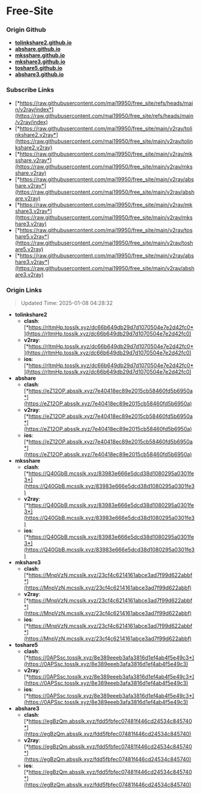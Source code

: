 # Free-Site

### Origin Github

- [**tolinkshare2.github.io**](https://github.com/tolinkshare2/tolinkshare2.github.io)
- [**abshare.github.io**](https://github.com/abshare/abshare.github.io)
- [**mksshare.github.io**](https://github.com/mksshare/mksshare.github.io)
- [**mkshare3.github.io**](https://github.com/mkshare3/mkshare3.github.io)
- [**toshare5.github.io**](https://github.com/toshare5/toshare5.github.io)
- [**abshare3.github.io**](https://github.com/abshare3/abshare3.github.io)

### Subscribe Links

- [*https://raw.githubusercontent.com/mai19950/free_site/refs/heads/main/v2ray/index*](https://raw.githubusercontent.com/mai19950/free_site/refs/heads/main/v2ray/index)
- [*https://raw.githubusercontent.com/mai19950/free_site/main/v2ray/tolinkshare2.v2ray*](https://raw.githubusercontent.com/mai19950/free_site/main/v2ray/tolinkshare2.v2ray)
- [*https://raw.githubusercontent.com/mai19950/free_site/main/v2ray/mksshare.v2ray*](https://raw.githubusercontent.com/mai19950/free_site/main/v2ray/mksshare.v2ray)
- [*https://raw.githubusercontent.com/mai19950/free_site/main/v2ray/abshare.v2ray*](https://raw.githubusercontent.com/mai19950/free_site/main/v2ray/abshare.v2ray)
- [*https://raw.githubusercontent.com/mai19950/free_site/main/v2ray/mkshare3.v2ray*](https://raw.githubusercontent.com/mai19950/free_site/main/v2ray/mkshare3.v2ray)
- [*https://raw.githubusercontent.com/mai19950/free_site/main/v2ray/toshare5.v2ray*](https://raw.githubusercontent.com/mai19950/free_site/main/v2ray/toshare5.v2ray)
- [*https://raw.githubusercontent.com/mai19950/free_site/main/v2ray/abshare3.v2ray*](https://raw.githubusercontent.com/mai19950/free_site/main/v2ray/abshare3.v2ray)

### Origin Links

> Updated Time: 2025-01-08 04:28:32

- **tolinkshare2**
  - **clash**: [*https://rltmHp.tosslk.xyz/dc66b649db29d7d1070504e7e2d42fc0*](https://rltmHp.tosslk.xyz/dc66b649db29d7d1070504e7e2d42fc0)
  - **v2ray**: [*https://rltmHp.tosslk.xyz/dc66b649db29d7d1070504e7e2d42fc0*](https://rltmHp.tosslk.xyz/dc66b649db29d7d1070504e7e2d42fc0)
  - **ios**: [*https://rltmHp.tosslk.xyz/dc66b649db29d7d1070504e7e2d42fc0*](https://rltmHp.tosslk.xyz/dc66b649db29d7d1070504e7e2d42fc0)
- **abshare**
  - **clash**: [*https://eZ12OP.absslk.xyz/7e40418ec89e2015cb58460fd5b6950a*](https://eZ12OP.absslk.xyz/7e40418ec89e2015cb58460fd5b6950a)
  - **v2ray**: [*https://eZ12OP.absslk.xyz/7e40418ec89e2015cb58460fd5b6950a*](https://eZ12OP.absslk.xyz/7e40418ec89e2015cb58460fd5b6950a)
  - **ios**: [*https://eZ12OP.absslk.xyz/7e40418ec89e2015cb58460fd5b6950a*](https://eZ12OP.absslk.xyz/7e40418ec89e2015cb58460fd5b6950a)
- **mksshare**
  - **clash**: [*https://Q40GbB.mcsslk.xyz/83983e666e5dcd38d1080295a0301fe3*](https://Q40GbB.mcsslk.xyz/83983e666e5dcd38d1080295a0301fe3)
  - **v2ray**: [*https://Q40GbB.mcsslk.xyz/83983e666e5dcd38d1080295a0301fe3*](https://Q40GbB.mcsslk.xyz/83983e666e5dcd38d1080295a0301fe3)
  - **ios**: [*https://Q40GbB.mcsslk.xyz/83983e666e5dcd38d1080295a0301fe3*](https://Q40GbB.mcsslk.xyz/83983e666e5dcd38d1080295a0301fe3)
- **mkshare3**
  - **clash**: [*https://MnpVzN.mcsslk.xyz/23cf4c6214161abce3ad7f99d622abbf*](https://MnpVzN.mcsslk.xyz/23cf4c6214161abce3ad7f99d622abbf)
  - **v2ray**: [*https://MnpVzN.mcsslk.xyz/23cf4c6214161abce3ad7f99d622abbf*](https://MnpVzN.mcsslk.xyz/23cf4c6214161abce3ad7f99d622abbf)
  - **ios**: [*https://MnpVzN.mcsslk.xyz/23cf4c6214161abce3ad7f99d622abbf*](https://MnpVzN.mcsslk.xyz/23cf4c6214161abce3ad7f99d622abbf)
- **toshare5**
  - **clash**: [*https://0APSsc.tosslk.xyz/8e389eeeb3afa3816d1ef4ab4f5e49c3*](https://0APSsc.tosslk.xyz/8e389eeeb3afa3816d1ef4ab4f5e49c3)
  - **v2ray**: [*https://0APSsc.tosslk.xyz/8e389eeeb3afa3816d1ef4ab4f5e49c3*](https://0APSsc.tosslk.xyz/8e389eeeb3afa3816d1ef4ab4f5e49c3)
  - **ios**: [*https://0APSsc.tosslk.xyz/8e389eeeb3afa3816d1ef4ab4f5e49c3*](https://0APSsc.tosslk.xyz/8e389eeeb3afa3816d1ef4ab4f5e49c3)
- **abshare3**
  - **clash**: [*https://egBzQm.absslk.xyz/fdd5fbfec07481f446cd24534c845740*](https://egBzQm.absslk.xyz/fdd5fbfec07481f446cd24534c845740)
  - **v2ray**: [*https://egBzQm.absslk.xyz/fdd5fbfec07481f446cd24534c845740*](https://egBzQm.absslk.xyz/fdd5fbfec07481f446cd24534c845740)
  - **ios**: [*https://egBzQm.absslk.xyz/fdd5fbfec07481f446cd24534c845740*](https://egBzQm.absslk.xyz/fdd5fbfec07481f446cd24534c845740)
